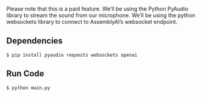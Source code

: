 Please note that this is a paid feature. We’ll be using the Python PyAudio library to stream the sound from our microphone. We’ll be using the python websockets library to connect to AssemblyAI’s websocket endpoint.

## Dependencies

```console
$ pip install pyaudio requests websockets openai
```

## Run Code

```console
$ python main.py
```
